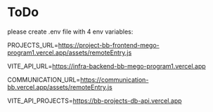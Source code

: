 # ToDo

please create .env file with 4 env variables:

PROJECTS_URL=https://project-bb-frontend-mego-program1.vercel.app/assets/remoteEntry.js

VITE_API_URL=https://infra-backend-bb-mego-program1.vercel.app

COMMUNICATION_URL=https://communication-bb.vercel.app/assets/remoteEntry.js

VITE_API_PROJECTS=https://bb-projects-db-api.vercel.app

